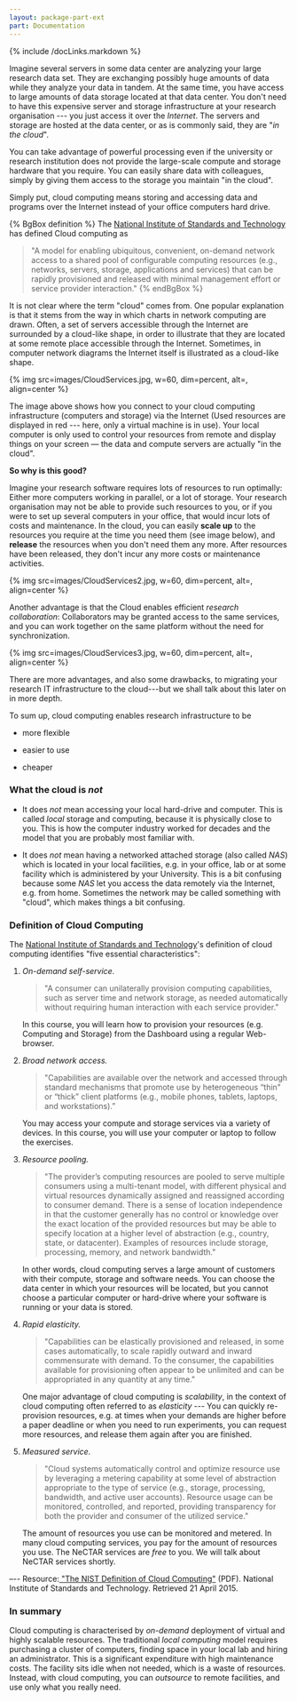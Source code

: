 ```yaml
---
layout: package-part-ext
part: Documentation 
---
```

{% include /docLinks.markdown %}

Imagine several servers in some data center are analyzing your large research data set. 
They are exchanging possibly huge amounts of data while they analyze your data in tandem. 
At the same time, you have access to large amounts of data storage located at that data center.
You don't need to have this expensive server and storage infrastructure at your research organisation --- you just access it over the *Internet*. 
The servers and storage are hosted at the data center, or as is commonly said, they are "*in the cloud*".

You can take advantage of powerful processing even if the university or research institution does not provide the large-scale compute and storage hardware that you require. You can easily share data with colleagues, simply by giving them access to the storage you maintain "in the cloud". 

Simply put, cloud computing means storing and accessing data and programs over the Internet instead of your office computers hard drive.

{% BgBox definition %}
The [National Institute of Standards and Technology](http://en.wikipedia.org/wiki/National_Institute_of_Standards_and_Technology) has defined Cloud computing as 

> "A model for enabling ubiquitous, convenient, on-demand network access to a shared pool of configurable computing resources (e.g., networks, servers, storage, applications and services) that can be rapidly provisioned and released with minimal management effort or service provider interaction."
{% endBgBox %}

It is not clear where the term "cloud" comes from. One popular explanation is that it stems from the way in which charts in network computing are drawn. Often, a set of servers accessible through the Internet are surrounded by a cloud-like shape, in order to illustrate that they are located at some remote place accessible through the Internet. Sometimes, in computer network diagrams the Internet itself is illustrated as a cloud-like shape.


{% img src=images/CloudServices.jpg, w=60, dim=percent, alt=, align=center %}

The image above shows how you connect to your cloud computing infrastructure (computers and storage) via the Internet (Used resources are displayed in red --- here, only a virtual machine is in use).
Your local computer is only used to control your resources from remote and display things on your screen — the data and compute servers are actually "in the cloud".

**So why is this good?**

Imagine your research software requires lots of resources to run optimally: Either more computers working in parallel, or a lot of storage. Your research organisation may not be able to provide such resources to you, or if you were to set up several computers in your office, that would incur lots of costs and maintenance. In the cloud, you can easily **scale up** to the resources you require at the time you need them (see image below), and **release** the resources when you don't need them any more. After resources have been released, they don't incur any more costs or maintenance activities. 

{% img src=images/CloudServices2.jpg, w=60, dim=percent, alt=, align=center %}

Another advantage is that the Cloud enables efficient *research collaboration*: Collaborators may be granted access to the same services, and you can work together on the same platform without the need for synchronization.

{% img src=images/CloudServices3.jpg, w=60, dim=percent, alt=, align=center %}

There are more advantages, and also some drawbacks, to migrating your research IT infrastructure to the cloud---but we shall talk about this later on in more depth. 

To sum up, cloud computing enables research infrastructure to be 	

* more flexible	

* easier to use	

* cheaper


### What the cloud is *__not__*

* It does *not* mean accessing your local hard-drive and computer. This is called *local* storage and computing, because it is physically close to you. This is how the computer industry worked for decades and the model that you are probably most familiar with.

* It does *not* mean having a networked attached storage (also called *NAS*) which is located in your local facilities, e.g. in your office, lab or at some facility which is administered by your University. This is a bit confusing because some *NAS* let you access the data remotely via the Internet, e.g. from home. Sometimes the network may be called something with "cloud", which makes things a bit confusing.

### Definition of Cloud Computing

The [National Institute of Standards and Technology](http://en.wikipedia.org/wiki/National_Institute_of_Standards_and_Technology)'s definition of cloud computing identifies "five essential characteristics":

1. *On-demand self-service.* 

    > "A consumer can unilaterally provision computing capabilities, such as server time and network storage, as needed automatically without requiring human interaction with each service provider."
    
    In this course, you will learn how to provision your resources (e.g. Computing and Storage) from the Dashboard using a regular Web-browser.

2. *Broad network access.* 

    > "Capabilities are available over the network and accessed through standard mechanisms that promote use by heterogeneous “thin" or “thick” client platforms (e.g., mobile phones, tablets, laptops, and workstations).”

    You may access your compute and storage services via a variety of devices. In this course, you will use your computer or laptop to follow the exercises.

3. *Resource pooling.* 

    > "The provider’s computing resources are pooled to serve multiple consumers using a multi-tenant model, with different physical and virtual resources dynamically assigned and reassigned according to consumer demand. There is a sense of location independence in that the customer generally has no control or knowledge over the exact location of the provided resources but may be able to specify location at a higher level of abstraction (e.g., country, state, or datacenter). Examples of resources include storage, processing, memory, and network bandwidth."

    In other words, cloud computing serves a large amount of customers with their compute, storage and software needs. You can choose the data center in which your resources will be located, but you cannot choose a particular computer or hard-drive where your software is running or your data is stored.

4. *Rapid elasticity.* 

    > "Capabilities can be elastically provisioned and released, in some cases automatically, to scale rapidly outward and inward commensurate with demand. To the consumer, the capabilities available for provisioning often appear to be unlimited and can be appropriated in any quantity at any time."

    One major advantage of cloud computing is *scalability*, in the context of cloud computing often referred to as *elasticity* --- You can quickly re-provision resources, e.g. at times when your demands are higher before a paper deadline or when you need to run experiments, you can request more resources, and release them again after you are finished. 

5. *Measured service.* 

    > "Cloud systems automatically control and optimize resource use by leveraging a metering capability at some level of abstraction appropriate to the type of service (e.g., storage, processing, bandwidth, and active user accounts). Resource usage can be monitored, controlled, and reported, providing transparency for both the provider and consumer of the utilized service."

    The amount of resources you use can be monitored and metered. In many cloud computing services, you pay for the amount of resources you use. The NeCTAR services are *free* to you. We will talk about NeCTAR services shortly.

–-- Resource:[ "The NIST Definition of Cloud Computing"](http://csrc.nist.gov/publications/nistpubs/800-145/SP800-145.pdf) (PDF). National Institute of Standards and Technology. Retrieved 21 April 2015.


### In summary 

Cloud computing is characterised by *on-demand* deployment of virtual and highly scalable resources. The traditional *local computing* model requires purchasing a cluster of computers, finding space in your local lab and hiring an administrator. This is a significant expenditure with high maintenance costs. The facility sits idle when not needed, which is a waste of resources. Instead, with cloud computing, you can *outsource* to remote facilities, and use only what you really need.


